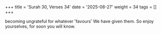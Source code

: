 +++
title = 'Surah 30, Verses 34'
date = '2025-08-27'
weight = 34
tags = []
+++

becoming ungrateful for whatever ˹favours˺ We have given them. So enjoy yourselves, for soon you will know.